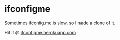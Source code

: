 ifconfigme
==========

Sometimes ifconfig.me is slow, so I made a clone of it.

Hit it @ [ifconfigme.herokuapp.com](https://ifconfigme.herokuapp.com)

